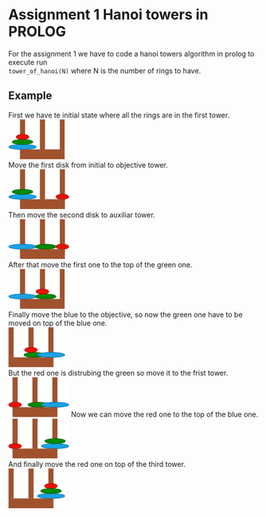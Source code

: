 # Assignment 1 Hanoi towers in PROLOG
For the assignment 1 we have to code a hanoi towers algorithm in prolog
to execute run  
`tower_of_hanoi(N)` where N is the number of rings to have.

##  Example
First we have te initial state where all the rings are in the first tower.  
![Step 1](Hanoi/Hanoi_1.png)  
Move the first disk from initial to objective tower.  
![Step 2](Hanoi/Hanoi_2.png)  
Then move the second disk to auxiliar tower.  
![Step 3](Hanoi/Hanoi_3.png)  
After that move the first one to the top of the green one.  
![Step 4](Hanoi/Hanoi_4.png)  
Finally move the blue to the objective, so now the green one have to be moved on top of the blue one.  
![Step 5](Hanoi/Hanoi_5.png)  
But the red one is distrubing the green so move it to the frist tower.  
![Step 6](Hanoi/Hanoi_6.png)
Now we can move the red one to the top of the blue one.  
![Step 7](Hanoi/Hanoi_7.png)  
And finally move the red one on top of the third tower.  
![Step 8](Hanoi/Hanoi_8.png)
